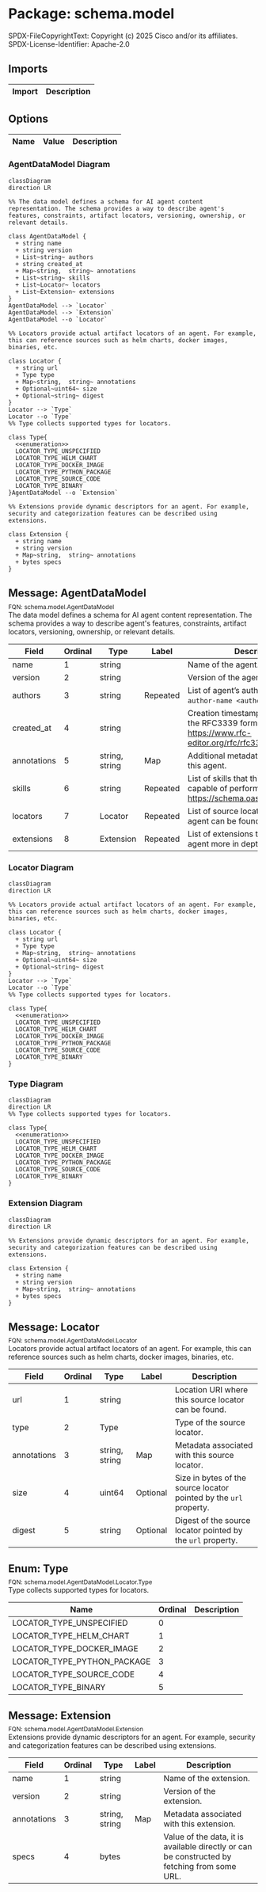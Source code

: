 # Package: schema.model

<div class="comment"><span>SPDX-FileCopyrightText: Copyright (c) 2025 Cisco and/or its affiliates. SPDX-License-Identifier: Apache-2.0</span><br/></div>

## Imports

| Import | Description |
|--------|-------------|



## Options

| Name | Value | Description |
|------|-------|-------------|




### AgentDataModel Diagram

```mermaid
classDiagram
direction LR

%% The data model defines a schema for AI agent content representation. The schema provides a way to describe agent's features, constraints, artifact locators, versioning, ownership, or relevant details.

class AgentDataModel {
  + string name
  + string version
  + List~string~ authors
  + string created_at
  + Map~string,  string~ annotations
  + List~string~ skills
  + List~Locator~ locators
  + List~Extension~ extensions
}
AgentDataModel --> `Locator`
AgentDataModel --> `Extension`
AgentDataModel --o `Locator`

%% Locators provide actual artifact locators of an agent. For example, this can reference sources such as helm charts, docker images, binaries, etc.

class Locator {
  + string url
  + Type type
  + Map~string,  string~ annotations
  + Optional~uint64~ size
  + Optional~string~ digest
}
Locator --> `Type`
Locator --o `Type`
%% Type collects supported types for locators.

class Type{
  <<enumeration>>
  LOCATOR_TYPE_UNSPECIFIED
  LOCATOR_TYPE_HELM_CHART
  LOCATOR_TYPE_DOCKER_IMAGE
  LOCATOR_TYPE_PYTHON_PACKAGE
  LOCATOR_TYPE_SOURCE_CODE
  LOCATOR_TYPE_BINARY
}AgentDataModel --o `Extension`

%% Extensions provide dynamic descriptors for an agent. For example, security and categorization features can be described using extensions.

class Extension {
  + string name
  + string version
  + Map~string,  string~ annotations
  + bytes specs
}

```

## Message: AgentDataModel
<div style="font-size: 12px; margin-top: -10px;" class="fqn">FQN: schema.model.AgentDataModel</div>

<div class="comment"><span>The data model defines a schema for AI agent content representation. The schema provides a way to describe agent's features, constraints, artifact locators, versioning, ownership, or relevant details.</span><br/></div>

| Field       | Ordinal | Type           | Label    | Description                                                                                                |
|-------------|---------|----------------|----------|------------------------------------------------------------------------------------------------------------|
| name        | 1       | string         |          | Name of the agent.                                                                                         |
| version     | 2       | string         |          | Version of the agent.                                                                                      |
| authors     | 3       | string         | Repeated | List of agent’s authors in the form of `author-name <author-email>`.                                     |
| created_at  | 4       | string         |          | Creation timestamp of the agent in the RFC3339 format. Specs: https://www.rfc-editor.org/rfc/rfc3339.html  |
| annotations | 5       | string, string | Map      | Additional metadata associated with this agent.                                                            |
| skills      | 6       | string         | Repeated | List of skills that this agent is capable of performing. Specs: https://schema.oasf.agntcy.org/skills      |
| locators    | 7       | Locator        | Repeated | List of source locators where this agent can be found or used from.                                        |
| extensions  | 8       | Extension      | Repeated | List of extensions that describe this agent more in depth.                                                 |



### Locator Diagram

```mermaid
classDiagram
direction LR

%% Locators provide actual artifact locators of an agent. For example, this can reference sources such as helm charts, docker images, binaries, etc.

class Locator {
  + string url
  + Type type
  + Map~string,  string~ annotations
  + Optional~uint64~ size
  + Optional~string~ digest
}
Locator --> `Type`
Locator --o `Type`
%% Type collects supported types for locators.

class Type{
  <<enumeration>>
  LOCATOR_TYPE_UNSPECIFIED
  LOCATOR_TYPE_HELM_CHART
  LOCATOR_TYPE_DOCKER_IMAGE
  LOCATOR_TYPE_PYTHON_PACKAGE
  LOCATOR_TYPE_SOURCE_CODE
  LOCATOR_TYPE_BINARY
}
```
### Type Diagram

```mermaid
classDiagram
direction LR
%% Type collects supported types for locators.

class Type{
  <<enumeration>>
  LOCATOR_TYPE_UNSPECIFIED
  LOCATOR_TYPE_HELM_CHART
  LOCATOR_TYPE_DOCKER_IMAGE
  LOCATOR_TYPE_PYTHON_PACKAGE
  LOCATOR_TYPE_SOURCE_CODE
  LOCATOR_TYPE_BINARY
}
```
### Extension Diagram

```mermaid
classDiagram
direction LR

%% Extensions provide dynamic descriptors for an agent. For example, security and categorization features can be described using extensions.

class Extension {
  + string name
  + string version
  + Map~string,  string~ annotations
  + bytes specs
}

```

## Message: Locator
<div style="font-size: 12px; margin-top: -10px;" class="fqn">FQN: schema.model.AgentDataModel.Locator</div>

<div class="comment"><span>Locators provide actual artifact locators of an agent. For example, this can reference sources such as helm charts, docker images, binaries, etc.</span><br/></div>

| Field       | Ordinal | Type           | Label    | Description                                                         |
|-------------|---------|----------------|----------|---------------------------------------------------------------------|
| url         | 1       | string         |          | Location URI where this source locator can be found.                |
| type        | 2       | Type           |          | Type of the source locator.                                         |
| annotations | 3       | string, string | Map      | Metadata associated with this source locator.                       |
| size        | 4       | uint64         | Optional | Size in bytes of the source locator pointed by the `url` property.  |
| digest      | 5       | string         | Optional | Digest of the source locator pointed by the `url` property.         |


## Enum: Type
<div style="font-size: 12px; margin-top: -10px;" class="fqn">FQN: schema.model.AgentDataModel.Locator.Type</div>

<div class="comment"><span>Type collects supported types for locators.</span><br/></div>

| Name                        | Ordinal | Description |
|-----------------------------|---------|-------------|
| LOCATOR_TYPE_UNSPECIFIED    | 0       |             |
| LOCATOR_TYPE_HELM_CHART     | 1       |             |
| LOCATOR_TYPE_DOCKER_IMAGE   | 2       |             |
| LOCATOR_TYPE_PYTHON_PACKAGE | 3       |             |
| LOCATOR_TYPE_SOURCE_CODE    | 4       |             |
| LOCATOR_TYPE_BINARY         | 5       |             |




## Message: Extension
<div style="font-size: 12px; margin-top: -10px;" class="fqn">FQN: schema.model.AgentDataModel.Extension</div>

<div class="comment"><span>Extensions provide dynamic descriptors for an agent. For example, security and categorization features can be described using extensions.</span><br/></div>

| Field       | Ordinal | Type           | Label | Description                                                                                   |
|-------------|---------|----------------|-------|-----------------------------------------------------------------------------------------------|
| name        | 1       | string         |       | Name of the extension.                                                                        |
| version     | 2       | string         |       | Version of the extension.                                                                     |
| annotations | 3       | string, string | Map   | Metadata associated with this extension.                                                      |
| specs       | 4       | bytes          |       | Value of the data, it is available directly or can be constructed by fetching from some URL.  |






<!-- Created by: Proto Diagram Tool -->
<!-- https://github.com/GoogleCloudPlatform/proto-gen-md-diagrams -->
